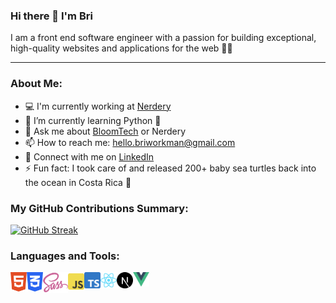 ### Hi there 👋 I'm Bri

I am a front end software engineer with a passion for building exceptional, high-quality websites and applications for the web 👩‍💻

---

### About Me:

-   💻 I'm currently working at [Nerdery](https://www.nerdery.com/)
-   🌳 I’m currently learning Python 🐍
-   💬 Ask me about [BloomTech](https://www.bloomtech.com/) or Nerdery
-   📫 How to reach me: hello.briworkman@gmail.com
-   💼 Connect with me on [LinkedIn](https://www.linkedin.com/in/brianna-m-workman/)
-   ⚡ Fun fact: I took care of and released 200+ baby sea turtles back into the ocean in Costa Rica 🐢

### My GitHub Contributions Summary:

[![GitHub Streak](https://streak-stats.demolab.com?user=briannaworkman&theme=black-ice&exclude_days=Sun%2CSat)](https://git.io/streak-stats)

### Languages and Tools:

<a href="https://www.w3.org/html/" target="_blank"><img align="left" alt="HTML5" width="26px" src="https://raw.githubusercontent.com/briannaworkman/briannaworkman/master/icons/html5.svg?raw=true" /></a>
<a href="https://www.w3schools.com/css/" target="_blank"><img align="left" alt="CSS3" width="26px" src="https://raw.githubusercontent.com/briannaworkman/briannaworkman/master/icons/css3.svg?raw=true" /></a>
<a href="https://sass-lang.com/" target="_blank"> <img align="left" alt="Sass" width="40.44px" src="https://raw.githubusercontent.com/briannaworkman/briannaworkman/master/icons/sass.svg?raw=true"/> </a>
<a href="https://www.javascript.com/" target="_blank"> <img align="left" alt="JavaScript" width="26px" src="https://raw.githubusercontent.com/briannaworkman/briannaworkman/master/icons/javascript.svg?raw=true"/> </a>
<a href="https://www.typescriptlang.org/" target="_blank"> <img align="left" alt="TypeScript" width="26px" src="https://raw.githubusercontent.com/briannaworkman/briannaworkman/master/icons/typescript.svg?raw=true"/> </a>
<a href="https://reactjs.org/" target="_blank"> <img align="left" alt="React" width="26px" src="https://raw.githubusercontent.com/briannaworkman/briannaworkman/master/icons/react.svg?raw=true"/> </a>
<a href="https://nextjs.org/" target="_blank"> <img align="left" alt="Next.js" width="26px" src="https://raw.githubusercontent.com/briannaworkman/briannaworkman/master/icons/nextjs.svg?raw=true"/> </a>
<a href="https://vuejs.org/" target="_blank"> <img align="left" alt="Vue" width="26px" src="https://raw.githubusercontent.com/briannaworkman/briannaworkman/master/icons/vue.svg?raw=true"/> </a>

